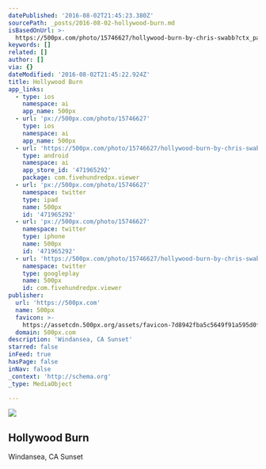 ```yaml
---
datePublished: '2016-08-02T21:45:23.380Z'
sourcePath: _posts/2016-08-02-hollywood-burn.md
isBasedOnUrl: >-
  https://500px.com/photo/15746627/hollywood-burn-by-chris-swabb?ctx_page=1&from=user&user_id=502772
keywords: []
related: []
author: []
via: {}
dateModified: '2016-08-02T21:45:22.924Z'
title: Hollywood Burn
app_links:
  - type: ios
    namespace: ai
    app_name: 500px
  - url: 'px://500px.com/photo/15746627'
    type: ios
    namespace: ai
    app_name: 500px
  - url: 'https://500px.com/photo/15746627/hollywood-burn-by-chris-swabb'
    type: android
    namespace: ai
    app_store_id: '471965292'
    package: com.fivehundredpx.viewer
  - url: 'px://500px.com/photo/15746627'
    namespace: twitter
    type: ipad
    name: 500px
    id: '471965292'
  - url: 'px://500px.com/photo/15746627'
    namespace: twitter
    type: iphone
    name: 500px
    id: '471965292'
  - url: 'https://500px.com/photo/15746627/hollywood-burn-by-chris-swabb'
    namespace: twitter
    type: googleplay
    name: 500px
    id: com.fivehundredpx.viewer
publisher:
  url: 'https://500px.com'
  name: 500px
  favicon: >-
    https://assetcdn.500px.org/assets/favicon-7d8942fba5c5649f91a595d0fc749c83.ico
  domain: 500px.com
description: 'Windansea, CA Sunset'
starred: false
inFeed: true
hasPage: false
inNav: false
_context: 'http://schema.org'
_type: MediaObject

---
```

<article style=""><img src="https://imgflo.herokuapp.com/graph/vahj1ThiexotieMo/71d5b6f7ade3196b18b3ab4a78792891/noop?input=https%3A%2F%2Fdrscdn.500px.org%2Fphoto%2F15746627%2Fq%253D80_m%253D2000%2F9ec3a9eb4c53d6ff9e6f7b401d5b3414" /><h1>Hollywood Burn</h1><p>Windansea, CA Sunset</p></article>